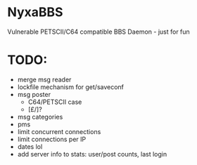 # NyxaBBS
Vulnerable PETSCII/C64 compatible BBS Daemon - just for fun

# TODO: 
* merge msg reader
* lockfile mechanism for get/saveconf
* msg poster
   * C64/PETSCII case
   * [£\/]?
* msg categories
* pms
* limit concurrent connections
* limit connections per IP 
* dates lol
* add server info to stats:  user/post counts, last login
